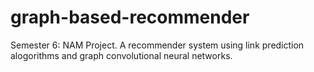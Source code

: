 # graph-based-recommender
 Semester 6: NAM Project. A recommender system using link prediction alogorithms and graph convolutional neural networks.
